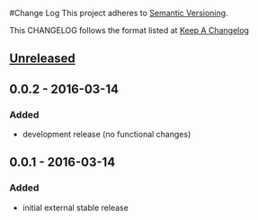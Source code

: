 #Change Log
This project adheres to [Semantic Versioning](http://semver.org/).

This CHANGELOG follows the format listed at [Keep A Changelog](http://keepachangelog.com/)

## [Unreleased]

## 0.0.2 - 2016-03-14
### Added
- development release (no functional changes)

## 0.0.1 - 2016-03-14

### Added
- initial external stable release

[Unreleased]: https://github.com/yieldbot/sensupluginsmemory/compare/0.0.2....HEAD
[0.0.2]: https://github.com/yieldbot/sensupluginsmemory/compare/0.0.1....0.0.2

